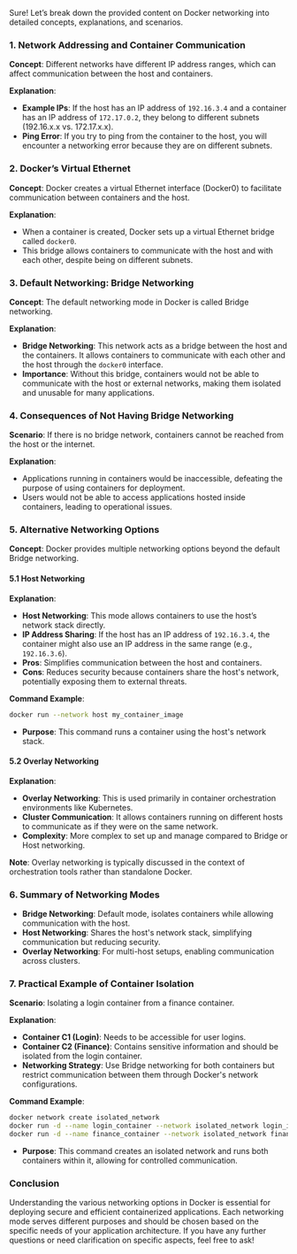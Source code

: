 Sure! Let’s break down the provided content on Docker networking into detailed concepts, explanations, and scenarios.

### 1. Network Addressing and Container Communication
**Concept**: Different networks have different IP address ranges, which can affect communication between the host and containers.

**Explanation**:
- **Example IPs**: If the host has an IP address of `192.16.3.4` and a container has an IP address of `172.17.0.2`, they belong to different subnets (192.16.x.x vs. 172.17.x.x).
- **Ping Error**: If you try to ping from the container to the host, you will encounter a networking error because they are on different subnets.

### 2. Docker’s Virtual Ethernet
**Concept**: Docker creates a virtual Ethernet interface (Docker0) to facilitate communication between containers and the host.

**Explanation**:
- When a container is created, Docker sets up a virtual Ethernet bridge called `docker0`.
- This bridge allows containers to communicate with the host and with each other, despite being on different subnets.

### 3. Default Networking: Bridge Networking
**Concept**: The default networking mode in Docker is called Bridge networking.

**Explanation**:
- **Bridge Networking**: This network acts as a bridge between the host and the containers. It allows containers to communicate with each other and the host through the `docker0` interface.
- **Importance**: Without this bridge, containers would not be able to communicate with the host or external networks, making them isolated and unusable for many applications.

### 4. Consequences of Not Having Bridge Networking
**Scenario**: If there is no bridge network, containers cannot be reached from the host or the internet.

**Explanation**:
- Applications running in containers would be inaccessible, defeating the purpose of using containers for deployment.
- Users would not be able to access applications hosted inside containers, leading to operational issues.

### 5. Alternative Networking Options
**Concept**: Docker provides multiple networking options beyond the default Bridge networking.

#### 5.1 Host Networking
**Explanation**:
- **Host Networking**: This mode allows containers to use the host’s network stack directly.
- **IP Address Sharing**: If the host has an IP address of `192.16.3.4`, the container might also use an IP address in the same range (e.g., `192.16.3.6`).
- **Pros**: Simplifies communication between the host and containers.
- **Cons**: Reduces security because containers share the host's network, potentially exposing them to external threats.

**Command Example**:
```bash
docker run --network host my_container_image
```
- **Purpose**: This command runs a container using the host's network stack.

#### 5.2 Overlay Networking
**Explanation**:
- **Overlay Networking**: This is used primarily in container orchestration environments like Kubernetes.
- **Cluster Communication**: It allows containers running on different hosts to communicate as if they were on the same network.
- **Complexity**: More complex to set up and manage compared to Bridge or Host networking.

**Note**: Overlay networking is typically discussed in the context of orchestration tools rather than standalone Docker.

### 6. Summary of Networking Modes
- **Bridge Networking**: Default mode, isolates containers while allowing communication with the host.
- **Host Networking**: Shares the host's network stack, simplifying communication but reducing security.
- **Overlay Networking**: For multi-host setups, enabling communication across clusters.

### 7. Practical Example of Container Isolation
**Scenario**: Isolating a login container from a finance container.

**Explanation**:
- **Container C1 (Login)**: Needs to be accessible for user logins.
- **Container C2 (Finance)**: Contains sensitive information and should be isolated from the login container.
- **Networking Strategy**: Use Bridge networking for both containers but restrict communication between them through Docker's network configurations.

**Command Example**:
```bash
docker network create isolated_network
docker run -d --name login_container --network isolated_network login_image
docker run -d --name finance_container --network isolated_network finance_image
```
- **Purpose**: This command creates an isolated network and runs both containers within it, allowing for controlled communication.

### Conclusion
Understanding the various networking options in Docker is essential for deploying secure and efficient containerized applications. Each networking mode serves different purposes and should be chosen based on the specific needs of your application architecture. If you have any further questions or need clarification on specific aspects, feel free to ask!